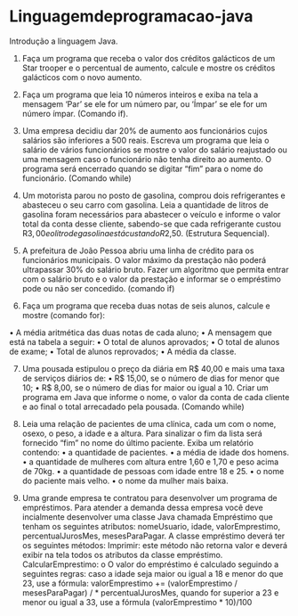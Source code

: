# Linguagemdeprogramacao-java
Introdução a linguagem Java.

1. Faça um programa que receba o valor dos créditos galácticos de um Star trooper e
o percentual de aumento, calcule e mostre os créditos galácticos com o novo
aumento.

2. Faça um programa que leia 10 números inteiros e exiba na tela a mensagem ‘Par’
se ele for um número par, ou ‘Ímpar’ se ele for um número ímpar. (Comando if).

3. Uma empresa decidiu dar 20% de aumento aos funcionários cujos salários são
inferiores a 500 reais. Escreva um programa que leia o salário de vários
funcionários se mostre o valor do salário reajustado ou uma mensagem caso o
funcionário não tenha direito ao aumento. O programa será encerrado quando se
digitar “fim” para o nome do funcionário. (Comando while)

4. Um motorista parou no posto de gasolina, comprou dois refrigerantes e abasteceu o
seu carro com gasolina. Leia a quantidade de litros de gasolina foram necessários
para abastecer o veículo e informe o valor total da conta desse cliente, sabendo-se
que cada refrigerante custou R$3,00 e o litro de gasolina está custando R$2,50.
(Estrutura Sequencial).

5. A prefeitura de João Pessoa abriu uma linha de crédito para os funcionários
municipais. O valor máximo da prestação não poderá ultrapassar 30% do salário
bruto. Fazer um algoritmo que permita entrar com o salário bruto e o valor da
prestação e informar se o empréstimo pode ou não ser concedido. (comando if)

6. Faça um programa que receba duas notas de seis alunos, calcule e mostre
(comando for):

• A média aritmética das duas notas de cada aluno;
• A mensagem que está na tabela a seguir:
• O total de alunos aprovados;
• O total de alunos de exame;
• Total de alunos reprovados;
• A média da classe.

7. Uma pousada estipulou o preço da diária em R$ 40,00 e mais uma taxa de serviços
diários de:
• R$ 15,00, se o número de dias for menor que 10;
• R$ 8,00, se o número de dias for maior ou igual a 10.
Criar um programa em Java que informe o nome, o valor da conta de cada cliente e ao final o total arrecadado pela pousada. (Comando while)

8. Leia uma relação de pacientes de uma clínica, cada um com o nome, osexo, o peso, a idade e a altura. Para sinalizar o fim da lista será fornecido
“fim” no nome do último paciente.
Exiba um relatório contendo:
• a quantidade de pacientes.
• a média de idade dos homens.
• a quantidade de mulheres com altura entre 1,60 e 1,70 e peso acima
de 70kg.
• a quantidade de pessoas com idade entre 18 e 25.
• o nome do paciente mais velho.
• o nome da mulher mais baixa.



1. Uma grande empresa te contratou para desenvolver um programa de empréstimos.
Para atender a demanda dessa empresa você deve incialmente desenvolver uma
classe Java chamada Empréstimo que tenham os seguintes atributos: nomeUsuario,
idade, valorEmprestimo, percentualJurosMes, mesesParaPagar. A classe empréstimo
deverá ter os seguintes métodos:
Imprimir: este método não retorna valor e deverá exibir na tela todos os atributos da
classe empréstimo.
CalcularEmprestimo: o O valor do empréstimo é calculado seguindo a seguintes regras: caso a idade
seja maior ou igual a 18 e menor do que 23, use a fórmula: valorEmprestimo
+= (valorEmprestimo / mesesParaPagar) / * percentualJurosMes, quando for
superior a 23 e menor ou igual a 33, use a fórmula (valorEmprestimo * 10)/100

